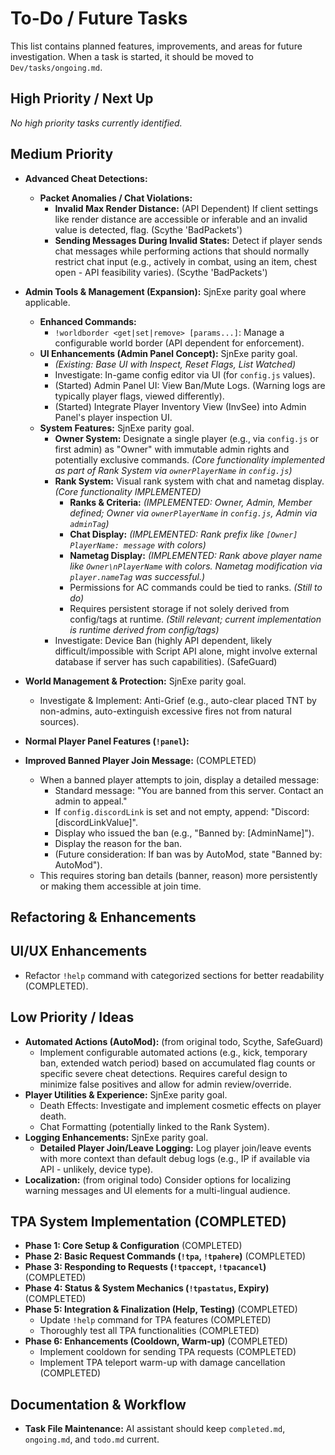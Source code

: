 # To-Do / Future Tasks

This list contains planned features, improvements, and areas for future investigation. When a task is started, it should be moved to `Dev/tasks/ongoing.md`.

## High Priority / Next Up
*No high priority tasks currently identified.*

## Medium Priority

*   **Advanced Cheat Detections:**
    *   **Packet Anomalies / Chat Violations:**
        *   **Invalid Max Render Distance:** (API Dependent) If client settings like render distance are accessible or inferable and an invalid value is detected, flag. (Scythe 'BadPackets')
        *   **Sending Messages During Invalid States:** Detect if player sends chat messages while performing actions that should normally restrict chat input (e.g., actively in combat, using an item, chest open - API feasibility varies). (Scythe 'BadPackets')

*   **Admin Tools & Management (Expansion):** SjnExe parity goal where applicable.
    *   **Enhanced Commands:**
        *   `!worldborder <get|set|remove> [params...]`: Manage a configurable world border (API dependent for enforcement).
    *   **UI Enhancements (Admin Panel Concept):** SjnExe parity goal.
        *   *(Existing: Base UI with Inspect, Reset Flags, List Watched)*
        *   Investigate: In-game config editor via UI (for `config.js` values).
        *   (Started) Admin Panel UI: View Ban/Mute Logs. (Warning logs are typically player flags, viewed differently).
        *   (Started) Integrate Player Inventory View (InvSee) into Admin Panel's player inspection UI.
    *   **System Features:** SjnExe parity goal.
        *   **Owner System:** Designate a single player (e.g., via `config.js` or first admin) as "Owner" with immutable admin rights and potentially exclusive commands. *(Core functionality implemented as part of Rank System via `ownerPlayerName` in `config.js`)*
        *   **Rank System:** Visual rank system with chat and nametag display. *(Core functionality IMPLEMENTED)*
            -   **Ranks & Criteria:** *(IMPLEMENTED: Owner, Admin, Member defined; Owner via `ownerPlayerName` in `config.js`, Admin via `adminTag`)*
            -   **Chat Display:** *(IMPLEMENTED: Rank prefix like `[Owner] PlayerName: message` with colors)*
            -   **Nametag Display:** *(IMPLEMENTED: Rank above player name like `Owner\nPlayerName` with colors. Nametag modification via `player.nameTag` was successful.)*
            -   Permissions for AC commands could be tied to ranks. *(Still to do)*
            -   Requires persistent storage if not solely derived from config/tags at runtime. *(Still relevant; current implementation is runtime derived from config/tags)*
        *   Investigate: Device Ban (highly API dependent, likely difficult/impossible with Script API alone, might involve external database if server has such capabilities). (SafeGuard)

*   **World Management & Protection:** SjnExe parity goal.
    *   Investigate & Implement: Anti-Grief (e.g., auto-clear placed TNT by non-admins, auto-extinguish excessive fires not from natural sources).

*   **Normal Player Panel Features (`!panel`):**

*   **Improved Banned Player Join Message:** (COMPLETED)
    - When a banned player attempts to join, display a detailed message:
      - Standard message: "You are banned from this server. Contact an admin to appeal."
      - If `config.discordLink` is set and not empty, append: "Discord: [discordLinkValue]".
      - Display who issued the ban (e.g., "Banned by: [AdminName]").
      - Display the reason for the ban.
      - (Future consideration: If ban was by AutoMod, state "Banned by: AutoMod").
    - This requires storing ban details (banner, reason) more persistently or making them accessible at join time.

## Refactoring & Enhancements

## UI/UX Enhancements
- Refactor `!help` command with categorized sections for better readability (COMPLETED).

## Low Priority / Ideas

*   **Automated Actions (AutoMod):** (from original todo, Scythe, SafeGuard)
    *   Implement configurable automated actions (e.g., kick, temporary ban, extended watch period) based on accumulated flag counts or specific severe cheat detections. Requires careful design to minimize false positives and allow for admin review/override.
*   **Player Utilities & Experience:** SjnExe parity goal.
    *   Death Effects: Investigate and implement cosmetic effects on player death.
    *   Chat Formatting (potentially linked to the Rank System).
*   **Logging Enhancements:** SjnExe parity goal.
    *   **Detailed Player Join/Leave Logging:** Log player join/leave events with more context than default debug logs (e.g., IP if available via API - unlikely, device type).
*   **Localization:** (from original todo) Consider options for localizing warning messages and UI elements for a multi-lingual audience.

## TPA System Implementation (COMPLETED)
- **Phase 1: Core Setup & Configuration** (COMPLETED)
- **Phase 2: Basic Request Commands (`!tpa`, `!tpahere`)** (COMPLETED)
- **Phase 3: Responding to Requests (`!tpaccept`, `!tpacancel`)** (COMPLETED)
- **Phase 4: Status & System Mechanics (`!tpastatus`, Expiry)** (COMPLETED)
- **Phase 5: Integration & Finalization (Help, Testing)** (COMPLETED)
  - Update `!help` command for TPA features (COMPLETED)
  - Thoroughly test all TPA functionalities (COMPLETED)
- **Phase 6: Enhancements (Cooldown, Warm-up)** (COMPLETED)
  - Implement cooldown for sending TPA requests (COMPLETED)
  - Implement TPA teleport warm-up with damage cancellation (COMPLETED)

## Documentation & Workflow
*   **Task File Maintenance:** AI assistant should keep `completed.md`, `ongoing.md`, and `todo.md` current.
